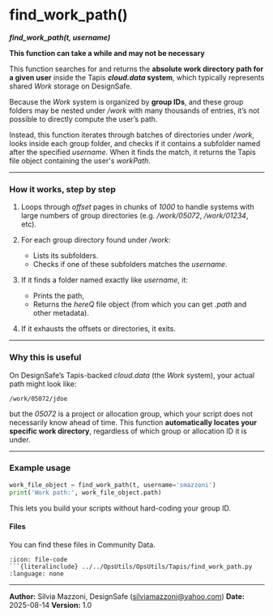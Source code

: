 # find_work_path()
***find_work_path(t, username)***

**This function can take a while and may not be necessary**

This function searches for and returns the **absolute work directory path for a given user** inside the Tapis ***cloud.data* system**, which typically represents shared *Work* storage on DesignSafe.

Because the *Work* system is organized by **group IDs**, and these group folders may be nested under */work* with many thousands of entries, it’s not possible to directly compute the user’s path.

Instead, this function iterates through batches of directories under */work*, looks inside each group folder, and checks if it contains a subfolder named after the specified *username*.
When it finds the match, it returns the Tapis file object containing the user's *workPath*.

---

### How it works, step by step

1. Loops through *offset* pages in chunks of *1000* to handle systems with large numbers of group directories (e.g. */work/05072*, */work/01234*, etc).
2. For each group directory found under */work*:

   * Lists its subfolders.
   * Checks if one of these subfolders matches the *username*.
3. If it finds a folder named exactly like *username*, it:

   * Prints the path,
   * Returns the *hereQ* file object (from which you can get *.path* and other metadata).
4. If it exhausts the offsets or directories, it exits.

---

### Why this is useful

On DesignSafe’s Tapis-backed *cloud.data* (the *Work* system), your actual path might look like:

```
/work/05072/jdoe
```

but the *05072* is a project or allocation group, which your script does not necessarily know ahead of time.
This function **automatically locates your specific work directory**, regardless of which group or allocation ID it is under.

---

### Example usage

```python
work_file_object = find_work_path(t, username='smazzoni')
print('Work path:', work_file_object.path)
```

This lets you build your scripts without hard-coding your group ID.

#### Files
You can find these files in Community Data.

```{dropdown} find_work_path.py
:icon: file-code
```{literalinclude} ../../OpsUtils/OpsUtils/Tapis/find_work_path.py
:language: none
```



---

**Author:** Silvia Mazzoni, DesignSafe (silviamazzoni@yahoo.com)
**Date:** 2025-08-14
**Version:** 1.0